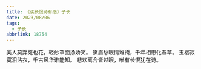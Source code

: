 ```yaml
---
title: 《读长恨诗有感》子长
date: 2023/08/06
tags:
  - 子长
abbrlink: 18754
---
```

美人莫弃宛也花，轻纱罩面扬娇笑。
黛眉愁眼情难掩，千年相思化春草。
玉楼寂寞泪沾衣，千古风华谁能知。
悲欢离合皆过眼，唯有长恨犹在诗。
